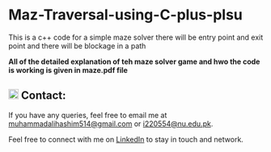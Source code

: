 # Maz-Traversal-using-C-plus-plsu
This is a c++ code for a simple maze solver there will be entry point and exit point  and there will be blockage in a path

**All of the detailed explanation of teh maze solver game and hwo the code is working is given in maze.pdf file**

## <img src="https://img.icons8.com/ios/50/000000/email-open.png" width="20"/> Contact:
If you have any queries, feel free to email me at [muhammadalihashim514@gmail.com](mailto:muhammadalihashim514@gmail.com) or [i220554@nu.edu.pk](mailto:i220554@nu.edu.pk).

Feel free to connect with me on [LinkedIn](https://www.linkedin.com/in/muhammad-ali-hashim-5115882b4) to stay in touch and network.

